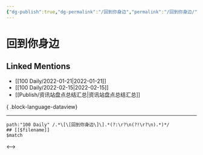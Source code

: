 ```yaml
---
{"dg-publish":true,"dg-permalink":"/回到你身边","permalink":"/回到你身边/","created":"2022-12-22T15:49:26.000+08:00","updated":"2023-08-24T17:59:56.843+08:00"}
---
```


# 回到你身边

## Linked Mentions
- [[100 Daily/2022-01-21\|2022-01-21]]
- [[100 Daily/2022-02-15\|2022-02-15]]
- [[Publish/资讯站盘点总结汇总\|资讯站盘点总结汇总]]

{ .block-language-dataview}

---

```expander
path:"100 Daily" /.*\[\[回到你身边\]\].*(?:\r?\n(?!\r?\n).*)*/
## [[$filename]]
$match
```

<-->